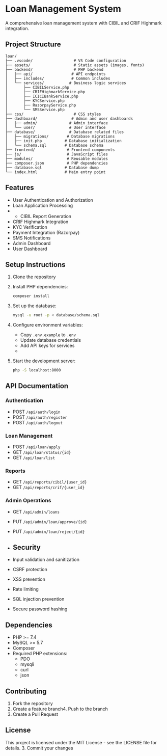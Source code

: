 # Loan Management System

A comprehensive loan management system with CIBIL and CRIF Highmark integration.

## Project Structure

```
loan/
├── .vscode/                  # VS Code configuration
├── assets/                   # Static assets (images, fonts)
├── backend/                  # PHP backend
│   ├── api/                 # API endpoints
│   ├── includes/            # Common includes
│   └── services/           # Business logic services
│       ├── CIBILService.php
│       ├── CRIFHighmarkService.php
│       ├── ICICIBankService.php
│       ├── KYCService.php
│       ├── RazorpayService.php
│       └── SMSService.php
├── css/                      # CSS styles
├── dashboard/               # Admin and user dashboards
│   ├── admin/              # Admin interface
│   └── user/               # User interface
├── database/               # Database related files
│   ├── migrations/        # Database migrations
│   ├── init.php          # Database initialization
│   └── schema.sql        # Database schema
├── frontend/              # Frontend components
├── js/                    # JavaScript files
├── modules/               # Reusable modules
├── composer.json          # PHP dependencies
├── database.sql          # Database dump
└── index.html            # Main entry point
```

## Features

- User Authentication and Authorization
- Loan Application Processing
- - CIBIL Report Generation
- CRIF Highmark Integration
- KYC Verification
- Payment Integration (Razorpay)
- SMS Notifications
- Admin Dashboard
- User Dashboard

## Setup Instructions

1. Clone the repository
2. Install PHP dependencies:
   ```bash
   composer install
   ```

3. Set up the database:
   ```bash
   mysql -u root -p < database/schema.sql
   ```

4. Configure environment variables:
   - Copy `.env.example` to `.env`
   - Update database credentials
   - Add API keys for services
   - 
5. Start the development server:
   ```bash
   php -S localhost:8000
   ```

## API Documentation

### Authentication
- POST `/api/auth/login`
- POST `/api/auth/register`
- POST `/api/auth/logout`

### Loan Management
- POST `/api/loan/apply`
- GET `/api/loan/status/{id}`
- GET `/api/loan/list`

### Reports
- GET `/api/reports/cibil/{user_id}`
- GET `/api/reports/crif/{user_id}`

### Admin Operations
- GET `/api/admin/loans`
- PUT `/api/admin/loan/approve/{id}`
- PUT `/api/admin/loan/reject/{id}`
- ## Security

- Input validation and sanitization
- CSRF protection
- XSS prevention
- Rate limiting
- SQL injection prevention
- Secure password hashing

## Dependencies

- PHP >= 7.4
- MySQL >= 5.7
- Composer
- Required PHP extensions:
  - PDO
  - mysqli
  - curl
  - json

## Contributing

1. Fork the repository
2. Create a feature branch4. Push to the branch
5. Create a Pull Request

## License

This project is licensed under the MIT License - see the LICENSE file for details.
3. Commit your changes

